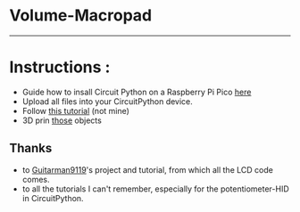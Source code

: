 # Volume-Macropad
---
# Instructions :
- Guide how to insall Circuit Python on a Raspberry Pi Pico [here](https://learn.adafruit.com/getting-started-with-raspberry-pi-pico-circuitpython/circuitpython)
- Upload all files into your CircuitPython device. 
- Follow [this tutorial](https://youtu.be/Unfr-vbTpkU) (not mine)
- 3D prin [those](https://www.thingiverse.com/thing:6048623) objects

## Thanks
- to [Guitarman9119](https://github.com/Guitarman9119/Raspberry-Pi-Pico-/tree/main/I2C%2016x2%20LCD%20Circuit%20Python)'s project and tutorial,  from which all the LCD code comes.
- to all the tutorials I can't remember, especially for the potentiometer-HID in CircuitPython. 

